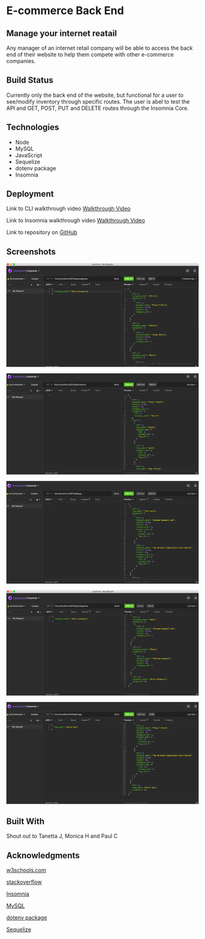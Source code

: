 # E-commerce Back End
## Manage your internet reatail

Any manager of an internet retail company will be able to access the back end of their website to help them compete with other e-commerce companies.

## Build Status

Currently only the back end of the website, but functional for a user to see/modify inventory through specific routes. The user is abel to test the API and GET, POST, PUT and DELETE routes through the Insomnia Core.

## Technologies

* Node
* MySQL
* JavaScript
* Sequelize
* dotenv package
* Insomnia


## Deployment

Link to CLI walkthrough video [Walkthrough Video]()

Link to Insomnia walkthrough video [Walkthrough Video]()

Link to repository on [GitHub](https://github.com/Rachel-Reidenga/E-commerceBackEnd)

## Screenshots

![InsomniaGET](./Develop/assets/GET%20Category.png)


![InsomniaGET](./Develop/assets/GET%20Products.png)


![InsomniaGET](./Develop/assets/GET%20Tags.png)


![InsomniaPOST](./Develop/assets/POST%20Category.png)


![InsomniaPOST](./Develop/assets/POST%20Tags.png)



## Built With

Shout out to Tanetta J, Monica H and Paul C

## Acknowledgments


[w3schools.com](https://www.w3schools.com/)

[stackoverflow](https://stackoverflow.com/)

[Insomnia](https://support.insomnia.rest/)

[MySQL](https://www.tutorialspoint.com/mysql/mysql-select-database.htm)

[dotenv package](https://www.npmjs.com/package/dotenv)

[Sequelize](https://www.npmjs.com/package/sequelize)